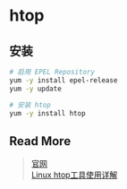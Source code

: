 # htop

## 安装

``` bash
# 启用 EPEL Repository
yum -y install epel-release
yum -y update

# 安装 htop
yum -y install htop
```

## Read More
> [官网](http://hisham.hm/htop/)  
> [Linux htop工具使用详解](http://www.open-open.com/lib/view/open1417612210323.html)  

